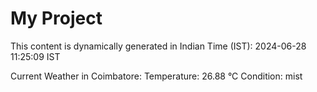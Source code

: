 # My Project

This content is dynamically generated in Indian Time (IST): 2024-06-28 11:25:09 IST


Current Weather in Coimbatore:
Temperature: 26.88 °C
Condition: mist
